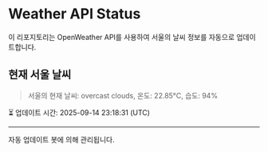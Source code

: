 
# Weather API Status

이 리포지토리는 OpenWeather API를 사용하여 서울의 날씨 정보를 자동으로 업데이트합니다.

## 현재 서울 날씨
> 서울의 현재 날씨: overcast clouds, 온도: 22.85°C, 습도: 94%

⏳ 업데이트 시간: 2025-09-14 23:18:31 (UTC)

---
자동 업데이트 봇에 의해 관리됩니다.
